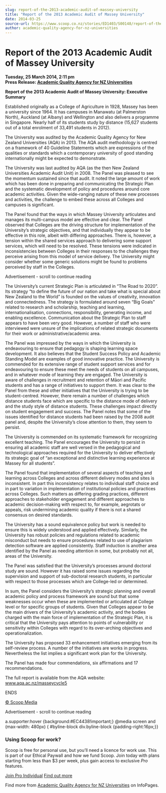 ```yaml
---
slug: report-of-the-2013-academic-audit-of-massey-university
title: "Report of the 2013 Academic Audit of Massey University"
date: 2014-03-25
source-url: https://www.scoop.co.nz/stories/ED1403/S00148/report-of-the-2013-academic-audit-of-massey-university.htm
author: academic-quality-agency-for-nz-universities
---
```

Report of the 2013 Academic Audit of Massey University
======================================================

**Tuesday, 25 March 2014, 2:11 pm**  
**Press Release: [Academic Quality Agency for NZ Universities](https://info.scoop.co.nz/Academic_Quality_Agency_for_NZ_Universities)**

**Report of the 2013 Academic Audit of Massey University: Executive Summary**

Established originally as a College of Agriculture in 1928, Massey has been a university since 1964. It has campuses in Manawatu (at Palmerston North), Auckland (at Albany) and Wellington and also delivers a programme in Singapore. Nearly half of its students study by distance (15,627 students out of a total enrolment of 33,491 students in 2012).

The University was audited by the Academic Quality Agency for New Zealand Universities (AQA) in 2013. The AQA audit methodology is centred on a framework of 40 Guideline Statements which are expressions of the qualities or standards which a contemporary university of good standing internationally might be expected to demonstrate.

The University was last audited by AQA (as the then New Zealand Universities Academic Audit Unit) in 2008. The Panel was pleased to see the momentum sustained since that audit. It noted the large amount of work which has been done in preparing and communicating the Strategic Plan and the systematic development of policy and procedures around core academic activities. Given the wide-ranging nature of these new processes and activities, the challenge to embed these across all Colleges and campuses is significant.

The Panel found that the ways in which Massey University articulates and manages its multi-campus model are effective and clear. The Panel observed that Colleges are the driving structure for implementation of the University’s strategic objectives, and that individually they appear to be effective in this role, albeit with differing approaches. There is, however, a tension within the shared services approach to delivering some support services, which will need to be resolved. These tensions were indicated in inconsistencies between Colleges in their responses to the challenges they perceive arising from this model of service delivery. The University might consider whether some generic solutions might be found to problems perceived by staff in the Colleges.

Advertisement - scroll to continue reading





The University’s current Strategic Plan is articulated in “The Road to 2020”. Its strategy “to define the future of our nation and take what is special about New Zealand to the World” is founded on the values of creativity, innovation and connectedness. The strategy is formulated around seven “Big Goals” related to research and scholarship, teaching and learning, internationalisation, connections, responsibility, generating income, and enabling excellence. Communication about the Strategic Plan to staff appears to have been very good. However, a number of staff who were interviewed were unsure of the implications of related strategic documents for their work or administrative/academic area.

The Panel was impressed by the ways in which the University is endeavouring to ensure that pedagogy is shaping learning space development. It also believes that the Student Success Policy and Academic Standing Model are examples of good innovative practice. The University is commended for its extensive range of student support services and for endeavouring to ensure these meet the needs of students on all campuses, and in whatever mode of learning they are engaged. The University is aware of challenges in recruitment and retention of Māori and Pacific students and has a range of initiatives to support them. It was clear to the Panel from these and other initiatives that the University is trying to be student-centred. However, there remain a number of challenges which distance students face which are specific to the distance mode of delivery and the study style of distance students. These challenges impact directly on student engagement and success. The Panel notes that some of the issues identified for distance students had been raised by the 2008 audit panel and, despite the University’s close attention to them, they seem to persist.

The University is commended on its systematic framework for recognizing excellent teaching. The Panel encourages the University to persist in ensuring all academic staff are well versed in the pedagogical and technological approaches required for the University to deliver effectively its strategic goal of “an exceptional and distinctive learning experience at Massey for all students”.

The Panel found that implementation of several aspects of teaching and learning across Colleges and across different delivery modes and sites is inconsistent. In part this inconsistency relates to individual staff choice and in part to variation in implementation of institutional policies and practices across Colleges. Such matters as differing grading practices, different approaches to stakeholder engagement and different approaches to academic decision-making with respect to, for example, aegrotats or appeals, risk undermining academic quality if there is not a shared consensus on desired standards.

The University has a sound equivalence policy but work is needed to ensure this is widely understood and applied effectively. Similarly, the University has robust policies and regulations related to academic misconduct but needs to ensure procedures related to use of plagiarism detection software are applied consistently. Staff induction is another area identified by the Panel as needing attention in some, but probably not all, areas of the University.

The Panel was satisfied that the University’s processes around doctoral study are sound. However it has raised some issues regarding the supervision and support of sub-doctoral research students, in particular with respect to those processes which are College-led or determined.

In sum, the Panel considers the University’s strategic planning and overall academic policy and process framework are sound but that some weaknesses occur when these are implemented or articulated at College level or for specific groups of students. Given that Colleges appear to be the main drivers of the University’s academic activity, and the bodies charged with the main force of implementation of the Strategic Plan, it is critical that the University pays attention to points of vulnerability or sensitivity within Colleges with regard to its over-arching objectives and operationalization.

The University has proposed 33 enhancement initiatives emerging from its self-review process. A number of the initiatives are works in progress. Nevertheless the list implies a significant work plan for the University.

The Panel has made four commendations, six affirmations and 17 recommendations.

The full report is available from the AQA website: www.aqa.ac.nz/masseycycle5

ENDS

[© Scoop Media](http://www.scoop.co.nz/about/terms.html)  

Advertisement - scroll to continue reading



a.supporter:hover {background:#EC4438!important;} @media screen and (max-width: 480px) { #byline-block div.byline-block {padding-right:16px;}}

### Using Scoop for work?

Scoop is free for personal use, but you’ll need a licence for work use. This is part of our Ethical Paywall and how we fund Scoop. Join today with plans starting from less than $3 per week, plus gain access to exclusive _Pro_ features.  
  
[Join Pro Individual](https://pro.scoop.co.nz/Individual/?from=ProIn24) [Find out more](https://pro.scoop.co.nz/using-scoop-for-work/?from=ProIn24)

Find more from [Academic Quality Agency for NZ Universities](https://info.scoop.co.nz/Academic_Quality_Agency_for_NZ_Universities) on InfoPages.